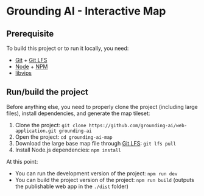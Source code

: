 # Grounding AI - Interactive Map

## Prerequisite

To build this project or to run it locally, you need:

- [Git](https://git-scm.com/) + [Git LFS](https://git-lfs.com/)
- [Node](https://nodejs.org/en) + [NPM](https://www.npmjs.com/)
- [libvips](https://www.libvips.org/)

## Run/build the project

Before anything else, you need to properly clone the project (including large files), install dependencies, and generate the map tileset:

1. Clone the project: `git clone https://github.com/grounding-ai/web-application.git grounding-ai`
2. Open the project: `cd grounding-ai-map`
3. Download the large base map file through [Git LFS](https://git-lfs.com/): `git lfs pull`
4. Install Node.js dependencies: `npm install`

At this point:

- You can run the development version of the project: `npm run dev`
- You can build the project version of the project: `npm run build` (outputs the publishable web app in the `./dist` folder)
